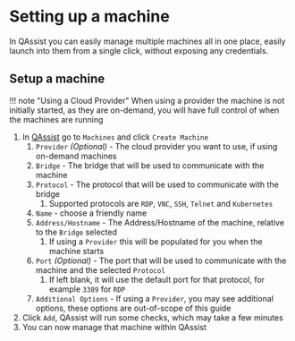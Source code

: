 # Setting up a machine

In QAssist you can easily manage multiple machines all in one place, easily launch into them from a single click, without
exposing any credentials.

## Setup a machine

!!! note "Using a Cloud Provider"
    When using a provider the machine is not initially started, as they are on-demand, you will have full control of when
    the machines are running

1.  In [QAssist](https://app.qassist.io) go to `Machines` and click `Create Machine`
    1. `Provider` _(Optional)_ - The cloud provider you want to use, if using on-demand machines
    2. `Bridge` - The bridge that will be used to communicate with the machine
    3. `Protocol` - The protocol that will be used to communicate with the bridge
         1. Supported protocols are `RDP`, `VNC`, `SSH`, `Telnet` and `Kubernetes`
    4. `Name` - choose a friendly name
    5. `Address/Hostname` - The Address/Hostname of the machine, relative to the `Bridge` selected
         1. If using a `Provider` this will be populated for you when the machine starts
    6. `Port` _(Optional)_ - The port that will be used to communicate with the machine and the selected `Protocol`
         1. If left blank, it will use the default port for that protocol, for example `3389` for `RDP`
    7. `Additional Options` - If using a `Provider`, you may see additional options, these options are out-of-scope of this guide
2.  Click `Add`, QAssist will run some checks, which may take a few minutes
3.  You can now manage that machine within QAssist
